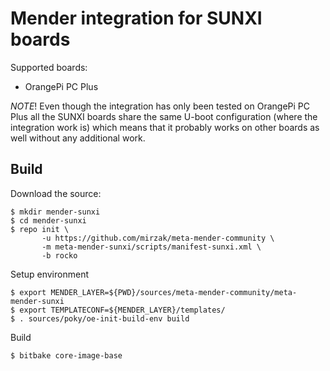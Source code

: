 # Mender integration for SUNXI boards

Supported boards:

- OrangePi PC Plus

*NOTE*! Even though the integration has only been tested on OrangePi PC Plus
all the SUNXI boards share the same U-boot configuration
(where the integration work is) which means that it probably works on other
boards as well without any additional work.

## Build

Download the source:

    $ mkdir mender-sunxi
    $ cd mender-sunxi
    $ repo init \
           -u https://github.com/mirzak/meta-mender-community \
           -m meta-mender-sunxi/scripts/manifest-sunxi.xml \
           -b rocko

Setup environment

    $ export MENDER_LAYER=${PWD}/sources/meta-mender-community/meta-mender-sunxi
    $ export TEMPLATECONF=${MENDER_LAYER}/templates/
    $ . sources/poky/oe-init-build-env build

Build

    $ bitbake core-image-base

